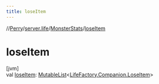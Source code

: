 ```yaml
---
title: loseItem
---
```

//[Perry](../../../index.html)/[server.life](../index.html)/[MonsterStats](index.html)/[loseItem](lose-item.html)



# loseItem



[jvm]\
val [loseItem](lose-item.html): [MutableList](https://kotlinlang.org/api/latest/jvm/stdlib/kotlin.collections/-mutable-list/index.html)<[LifeFactory.Companion.LoseItem](../-life-factory/-companion/-lose-item/index.html)>




